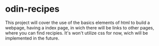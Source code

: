 # odin-recipes

This project will cover the use of the basics 
elements of html to build a webpage, having a
index page, in wich there will be links to other
pages, where you can find recipies.
It's won't utilize css for now, wich will be
implemented in the future.